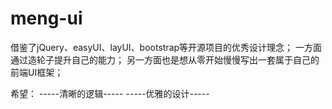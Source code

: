 # meng-ui
借鉴了jQuery、easyUI、layUI、bootstrap等开源项目的优秀设计理念；
一方面通过造轮子提升自己的能力；
另一方面也是想从零开始慢慢写出一套属于自己的前端UI框架；

希望：
-----清晰的逻辑-----
-----优雅的设计-----
